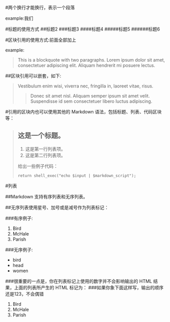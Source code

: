 #两个换行才能换行，表示一个段落


example:我们



#标题的使用方式
##标题2
###标题3
####标题4
#####标题5
######标题6


#区块引用的使用方式:前面全部加上

example:
> This is a blockquote with two paragraphs. Lorem ipsum dolor sit amet,
> consectetuer adipiscing elit. Aliquam hendrerit mi posuere lectus.

##区块引用可以嵌套，如下:
> Vestibulum enim wisi, viverra nec, fringilla in, laoreet vitae, risus.
> >Donec sit amet nisl. Aliquam semper ipsum sit amet velit. Suspendisse
> id sem consectetuer libero luctus adipiscing.

#引用的区块内也可以使用其他的 Markdown 语法，包括标题、列表、代码区块等：
> ## 这是一个标题。
> 
> 1.   这是第一行列表项。
> 2.   这是第二行列表项。
> 
> 给出一些例子代码：
> 
>     return shell_exec("echo $input | $markdown_script");



#列表

##Markdown 支持有序列表和无序列表。

##无序列表使用星号、加号或是减号作为列表标记：

###有序例子:
1.  Bird
2.  McHale
3.  Parish


###无序例子:
* bird
* head
* women


###很重要的一点是，你在列表标记上使用的数字并不会影响输出的 HTML 结果，上面的列表所产生的 HTML 标记为：
###如果你象下面这样写，输出的顺序还是123，不会偶错
1.  Bird
1.  McHale
1.  Parish